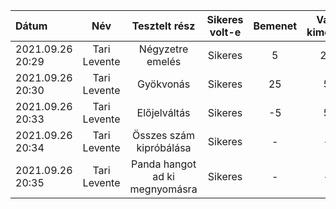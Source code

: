 | Dátum | Név | Tesztelt rész | Sikeres volt-e | Bemenet | Várt kimenet | Tényleges kimenet |
| :---  | :--:| :----:        |  :-----:        | :------: | :------: | :----: |  
| 2021.09.26 20:29 | Tari Levente | Négyzetre emelés | Sikeres | 5 | 25 | 25 | 
| 2021.09.26 20:30 | Tari Levente | Gyökvonás | Sikeres | 25 | 5 | 5
| 2021.09.26 20:33 | Tari Levente | Előjelváltás | Sikeres | -5 | 5 | 5 |
| 2021.09.26 20:34 | Tari Levente | Összes szám kipróbálása | Sikeres | - | - | - |
| 2021.09.26 20:35 | Tari Levente | Panda hangot ad ki megnyomásra | Sikeres | - | - | - |

